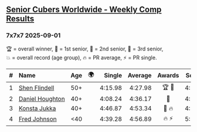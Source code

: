 <style>table {white-space: nowrap;}</style>
<link rel="stylesheet" type="text/css" href="/scw-comp/css/flags.css" />

## [Senior Cubers Worldwide - Weekly Comp Results](/scw-comp/results/)
### 7x7x7 2025-09-01

<span style="white-space: nowrap;">🏆 = overall winner</span>, <span style="white-space: nowrap;">🥇 = 1st senior</span>, <span style="white-space: nowrap;">🥈 = 2nd senior</span>, <span style="white-space: nowrap;">🥉 = 3rd senior</span>, <span style="white-space: nowrap;">💥 = overall record (age group)</span>, <span style="white-space: nowrap;">🔥 = PR average</span>, <span style="white-space: nowrap;">⚡ = PR single</span>.

| # | Name | Age | 🌍 | Single | Average | Awards | Solve 1 | Solve 2 | Solve 3 | Video |
| :--: | :-- | :--: | :--: | --: | --: | :--: | --: | --: | --: | :-- |
| 1 | [Shen Flindell](../../persons/shen_flindell/777.md) | 50+ | <i class="flag flag-AU" /> | 4:15.98 | 4:27.98 | 🏆 🥇 | 4:21.72 | 4:46.24 | 4:15.98 | [Desktop](https://www.facebook.com/events/1260692999127074/permalink/1270895804773460) / [Mobile](https://m.facebook.com/events/1260692999127074?view=permalink&id=1270895804773460) |
| 2 | [Daniel Houghton](../../persons/daniel_houghton/777.md) | 40+ | <i class="flag flag-CH" /> | 4:08.24 | 4:36.17 | 🥈 | 4:26.33 | 5:13.95 | 4:08.24 | [Desktop](https://www.facebook.com/events/1260692999127074/permalink/1270618701467837) / [Mobile](https://m.facebook.com/events/1260692999127074?view=permalink&id=1270618701467837) |
| 3 | [Konsta Jukka](../../persons/konsta_jukka/777.md) | 40+ | <i class="flag flag-FI" /> | 4:46.87 | 4:53.34 | 🥉 🔥 | 4:59.59 | 4:46.87 | 4:53.56 | [Desktop](https://www.facebook.com/events/1260692999127074/permalink/1269181388278235) / [Mobile](https://m.facebook.com/events/1260692999127074?view=permalink&id=1269181388278235) |
| 4 | [Fred Johnson](../../persons/fred_johnson/777.md) | <40 | <i class="flag flag-US" /> | 4:39.28 | 4:56.89 | 🔥 ⚡ | 5:11.99 | 4:39.28 | 4:59.41 | [Desktop](https://www.facebook.com/frederick.g.johnson/videos/801076695731132) / [Mobile](https://m.facebook.com/frederick.g.johnson/videos/801076695731132) |

<!-- Global site tag (gtag.js) - Google Analytics -->
<script async src="https://www.googletagmanager.com/gtag/js?id=UA-86348435-3"></script>
<script>window.dataLayer = window.dataLayer || []; function gtag() {dataLayer.push(arguments);} gtag('js', new Date()); gtag('config', 'UA-86348435-3');</script>

